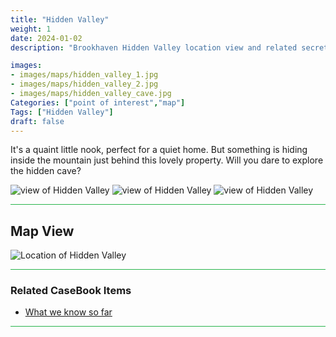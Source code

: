 ```yaml
---
title: "Hidden Valley"
weight: 1
date: 2024-01-02
description: "Brookhaven Hidden Valley location view and related secrets"

images:
- images/maps/hidden_valley_1.jpg
- images/maps/hidden_valley_2.jpg
- images/maps/hidden_valley_cave.jpg
Categories: ["point of interest","map"]
Tags: ["Hidden Valley"]
draft: false
--- 
```


It's a quaint little nook, perfect for a quiet home. But something is hiding inside the mountain just behind this lovely property. Will you dare to explore the hidden cave?


![view of Hidden Valley](/images/maps/hidden_valley_1.jpg)
![view of Hidden Valley](/images/maps/hidden_valley_2.jpg)
![view of Hidden Valley](/images/maps/hidden_valley_cave.jpg)



<hr style="background-color: #28b44c" size=8>

## Map View

![Location of Hidden Valley](/images/maps/hidden-valley.png)

<hr style="background-color: #28b44c" size=8>

### Related CaseBook Items

- [What we know so far](/casebook/interesting/hidden_valley_cave/)

<hr style="background-color: #28b44c" size=8>

<!-- ### Related Quests

- [URL](/) -->